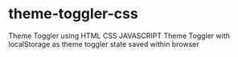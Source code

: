 # theme-toggler-css
Theme Toggler using HTML CSS JAVASCRIPT
Theme Toggler with localStorage as theme toggler state saved within browser
